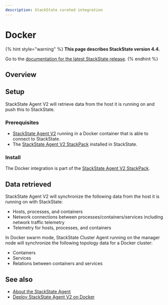 ```yaml
---
description: StackState curated integration
---
```


# Docker

{% hint style="warning" %}
**This page describes StackState version 4.4.**

Go to the [documentation for the latest StackState release](https://docs.stackstate.com/stackpacks/integrations/docker).
{% endhint %}

## Overview

## Setup

StackState Agent V2 will retrieve data from the host it is running on and push this to StackState.

### Prerequisites

* [StackState Agent V2](../../setup/agent/docker.md) running in a Docker container that is able to connect to StackState.
* The [StackState Agent V2 StackPack](agent.md) installed in StackState.

### Install

The Docker integration is part of the [StackState Agent V2 StackPack](agent.md).

## Data retrieved

StackState Agent V2 will synchronize the following data from the host it is running on with StackState:

* Hosts, processes, and containers
* Network connections between processes/containers/services including network traffic telemetry
* Telemetry for hosts, processes, and containers

In Docker swarm mode, StackState Cluster Agent running on the manager node will synchronize the following topology data for a Docker cluster:

* Containers
* Services
* Relations between containers and services

## See also

* [About the StackState Agent](../../setup/agent/about-stackstate-agent.md)
* [Deploy StackState Agent V2 on Docker](../../setup/agent/docker.md)

